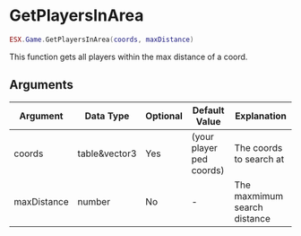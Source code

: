 # GetPlayersInArea

```lua
ESX.Game.GetPlayersInArea(coords, maxDistance)
```

This function gets all players within the max distance of a coord.

## Arguments

| Argument    | Data Type     | Optional | Default Value            | Explanation                  |
|-------------|---------------|----------|--------------------------|------------------------------|
| coords      | table&vector3 | Yes      | (your player ped coords) | The coords to search at      |
| maxDistance | number        | No       | -                        | The maxmimum search distance |
